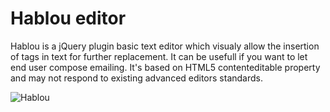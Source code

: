 Hablou editor
=============

Hablou is a jQuery plugin basic text editor which visualy allow the insertion of tags in text for further replacement. It can be usefull if you want to let end user compose emailing. It's based on HTML5 contenteditable property and may not respond to existing advanced editors standards.


![Hablou](https://raw.githubusercontent.com/optiflows/hablou/master/screenshot/hablou.png)
